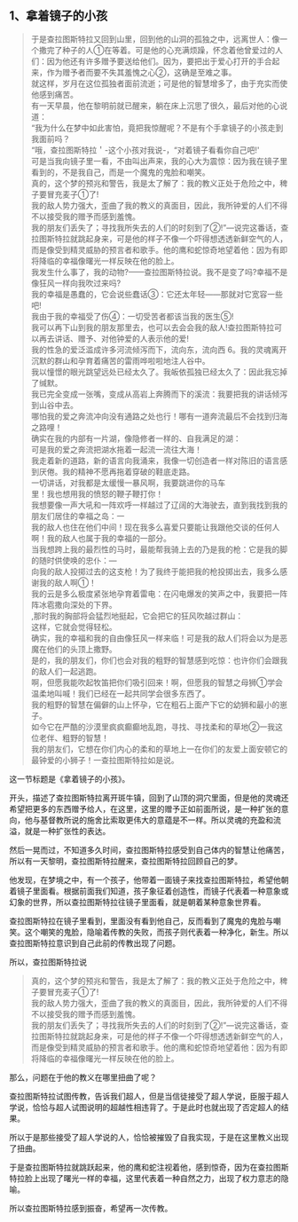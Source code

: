 <h2>1、拿着镜子的小孩</h2><blockquote data-pid="GcUE4AdX">于是查拉图斯特拉又回到山里，回到他的山洞的孤独之中，远离世人：像一个撒完了种子的人①在等着。可是他的心充满烦躁，怀念着他曾爱过的人们：因为他还有许多赠予要送给他们。因为，要把出于爱心打开的手合起来，作为赠予者而要不失其羞愧之心②，这确是至难之事。<br>就这样，岁月在这位孤独者面前流逝；可是他的智慧增多了，由于充实而使他感到痛苦。<br>有一天早晨，他在黎明前就已醒来，躺在床上沉思了很久，最后对他的心说道：<br>“我为什么在梦中如此害怕，竟把我惊醒呢？不是有个手拿镜子的小孩走到我面前吗？<br>“哦，查拉图斯特拉＇-这个小孩对我说-，“对着镜子看看你自己吧!'<br>可是当我向镜子里一看，不由叫出声来，我的心大为震惊：因为我在镜子里看到的，不是我自己，而是一个魔鬼的鬼脸和嘲笑。<br>真的，这个梦的预兆和警告，我是太了解了：我的教义正处于危险之中，稗子要冒充麦子①了!<br>我的敌人势力强大，歪曲了我的教义的真面目，因此，我所钟爱的人们不得不以接受我的赠予而感到羞愧。<br>我的朋友们丢失了；寻找我所失去的人们的时刻到了②!”—说完这番话，查拉图斯特拉就跳起身来，可是他的样子不像一个吓得想透透新鲜空气的人，而是像受到精灵威胁的预言者和歌手。他的鹰和蛇惊奇地望着他：因为有即将降临的幸福像曙光一样反映在他的脸上。<br>我发生什么事了，我的动物?——查拉图斯特拉说。我不是变了吗?幸福不是像狂风一样向我吹过来吗?<br>我的幸福是愚蠢的，它会说些蠢话③：它还太年轻——那就对它宽容一些吧!<br>我由于我的幸福受了伤④：一切受苦者都该当我的医生⑤!<br>我可以再下山到我的朋友那里去，也可以去会会我的敌人!查拉图斯特拉可以再去讲话、赠予、对他钟爱的人表示他的爱!<br>我的性急的爱泛滥成许多河流倾泻而下，流向东，流向西 6。我的灵魂离开沉默的群山和孕育着痛苦的雷雨哗啦啦地注人谷中。<br>我以憧憬的眼光跳望远处已经太久了。我皈依孤独已经太久了：因此我忘掉了缄默。<br>我已完全变成一张嘴，变成从高岩上奔腾而下的溪流：我要把我的讲话倾泻到山谷中去。<br>哪怕我的爱之奔流冲向没有通路之处也行！哪有一道奔流最后不会找到归海之路哩！<br>确实在我的内部有一片湖，像隐修者一样的、自我满足的湖：<br>可是我的爱之奔流把湖水拖着一起流一流往大海！<br>我走着新的道路，新的语言向我涌来，我像一切创造者一样对陈旧的语言感到厌倦。我的精神不愿再拖着穿破的鞋底走路。<br>一切讲话，对我都是太缓慢一暴风啊，我要跳进你的马车<br>里！我也想用我的愤怒的鞭子鞭打你！<br>我想要像一声大吼和一阵欢呼一样越过了辽阔的大海驶去，直到我找到我的朋友们居住的幸福之岛：一<br>我的敌人也住在他们中间！现在我多么喜爱只要能让我跟他交谈的任何人啊！我的敌人也属于我的幸福的一部分。<br>当我想跨上我的最烈性的马时，最能帮我骑上去的乃是我的枪：它是我的脚的随时供使唤的忠仆：—<br>向我的敌人投掷过去的这支枪！为了我终于能把我的枪投掷出去，我多么感谢我的敌人啊①！<br>我的云是多么极度紧张地孕育着雷电：在闪电爆发的笑声之中，我要把一阵阵冰雹撒向深处的下界。<br>,那时我的胸部将会猛烈地挺起，它会把它的狂风吹越过群山：<br>这样，它就会觉得轻松。<br>确实，我的幸福和我的自由像狂风一样来临！可是我的敌人们将会以为是恶魔在他们的头顶上撒野。<br>是的，我的朋友们，你们也会对我的粗野的智慧感到吃惊：也许你们会跟我的敌人们一起逃跑。<br>啊，但愿我能吹起牧笛把你们吸引回来！啊，但愿我的智慧之母狮①学会温柔地叫喊！我们已经在一起共同学会很多东西了。<br>我的粗野的智慧在偏僻的山上怀孕，它在粗石上面产下它的幼狮和最小的崽子。<br>如今它在严酷的沙漠里疯疯癫癫地乱跑，寻找、寻找柔和的草地②一我这位老伴、粗野的智慧！<br>我的朋友们，它想在你们内心的柔和的草地上一在你们的友爱上面安顿它的最钟爱的小狮子！一查拉图斯特拉如是说。</blockquote><p data-pid="VgSi3qFy">这一节标题是《拿着镜子的小孩》。</p><p data-pid="kQHUn32S">开头，描述了查拉图斯特拉离开斑牛镇，回到了山顶的洞穴里面，但是他的灵魂还希望把更多的东西赠予给人，在这里，这里的赠予正如前面所说，是一种扩张的意向，他与基督教所说的施舍比索取更伟大的意蕴是不一样。所以灵魂的充盈和流溢，就是一种扩张性的表达。</p><p data-pid="WlzGjOdN">然后一晃而过，不知道多久时间，查拉图斯特拉感受到自己体内的智慧让他痛苦，所以有一天黎明，查拉图斯特拉醒来，查拉图斯特拉回顾自己的梦。</p><p data-pid="LFJOfg3t">他发现，在梦境之中，有一个孩子，他带着一面镜子来找查拉图斯特拉，希望他朝着镜子里面看。根据前面我们知道，孩子象征着创造性，而镜子代表着一种意象或幻象的世界，所以查拉图斯特拉往镜子里面看，就是朝着某种意象世界看。</p><p data-pid="q7gTyGa8">查拉图斯特拉在镜子里看到，里面没有看到他自己，反而看到了魔鬼的鬼脸与嘲笑。这个嘲笑的鬼脸，隐喻着传教的失败，而孩子则代表着一种净化，新生。所以查拉图斯特拉意识到自己此前的传教出现了问题。</p><p data-pid="kg6jxZ3w">所以，查拉图斯特拉说</p><blockquote data-pid="CENkn5IF">真的，这个梦的预兆和警告，我是太了解了：我的教义正处于危险之中，稗子要冒充麦子①了!<br>我的敌人势力强大，歪曲了我的教义的真面目，因此，我所钟爱的人们不得不以接受我的赠予而感到羞愧。<br>我的朋友们丢失了；寻找我所失去的人们的时刻到了②!”—说完这番话，查拉图斯特拉就跳起身来，可是他的样子不像一个吓得想透透新鲜空气的人，而是像受到精灵威胁的预言者和歌手。他的鹰和蛇惊奇地望着他：因为有即将降临的幸福像曙光一样反映在他的脸上。</blockquote><p data-pid="jH3XM54s">那么，问题在于他的教义在哪里扭曲了呢？</p><p data-pid="mbJCvoim">查拉图斯特拉试图传教，告诉我们超人，但是当信徒接受了超人学说，臣服于超人学说，恰恰与超人试图说明的超越性相违背了。于是此时也就出现了否定超人的结果。</p><p data-pid="oMfbsrhW">所以于是那些接受了超人学说的人，恰恰被摧毁了自我实现，于是在这里教义出现了扭曲。</p><p data-pid="crbPY3R_">于是查拉图斯特拉就跳跃起来，他的鹰和蛇注视着他，感到惊奇，因为在查拉图斯特拉脸上出现了曙光一样的幸福，这里代表着一种自然之力，出现了权力意志的隐喻。</p><p data-pid="bh5UvUfK">所以查拉图斯特拉感到振奋，希望再一次传教。</p><p></p>